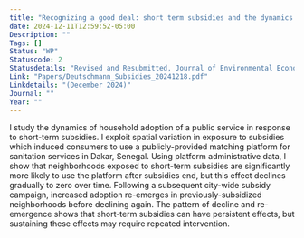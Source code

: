 ```yaml
---
title: "Recognizing a good deal: short term subsidies and the dynamics of public service use"
date: 2024-12-11T12:59:52-05:00
Description: ""
Tags: []
Status: "WP"
Statuscode: 2
Statusdetails: "Revised and Resubmitted, Journal of Environmental Economics and Management"
Link: "Papers/Deutschmann_Subsidies_20241218.pdf"
Linkdetails: "(December 2024)"
Journal: ""
Year: ""
---
```


I study the dynamics of household adoption of a public service in response to short-term subsidies. I exploit
spatial variation in exposure to subsidies which induced consumers to use a publicly-provided matching
platform for sanitation services in Dakar, Senegal. Using platform administrative data, I
show that neighborhoods exposed to short-term subsidies are significantly more likely
to use the platform after subsidies end, but this effect declines gradually to zero over
time. Following a subsequent city-wide subsidy campaign, increased adoption re-emerges in previously-subsidized neighborhoods before declining again. The pattern of decline and re-emergence shows
that short-term subsidies can have persistent effects, but sustaining these effects may
require repeated intervention.